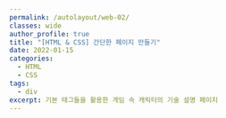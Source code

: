 ```yaml
---
permalink: /autolayout/web-02/
classes: wide
author_profile: true
title: "[HTML & CSS] 간단한 페이지 만들기"
date: 2022-01-15
categories:
  - HTML
  - CSS
tags:
  - div
excerpt: 기본 태그들을 활용한 게임 속 캐릭터의 기술 설명 페이지
---
```




